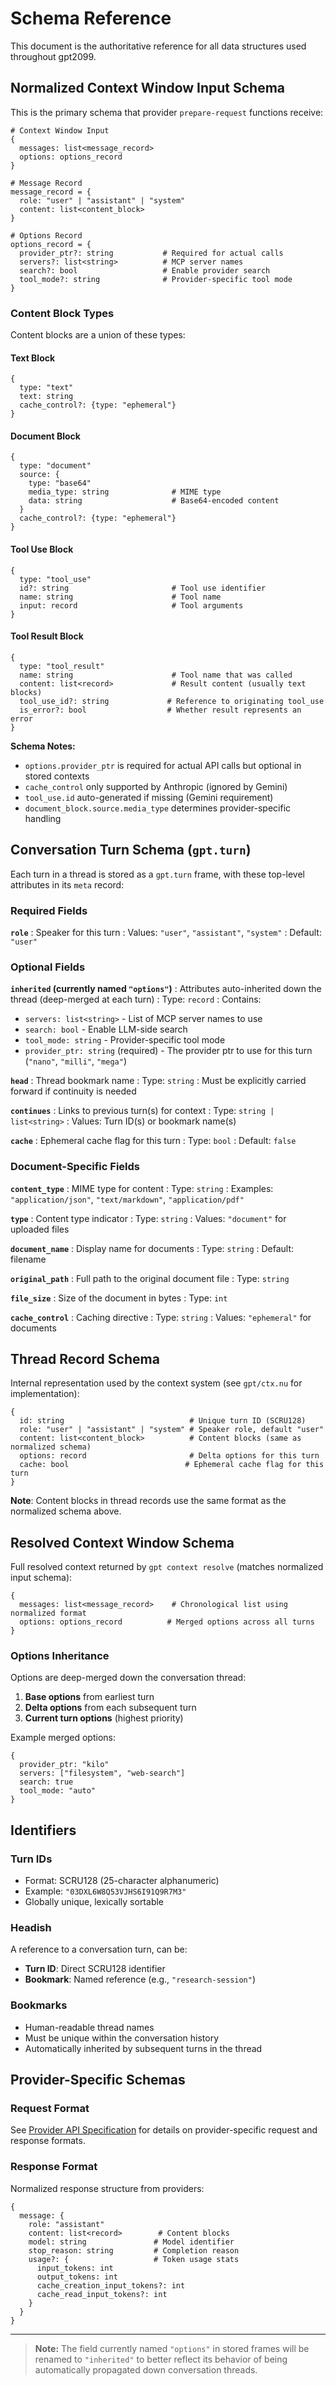 # Schema Reference

This document is the authoritative reference for all data structures used throughout gpt2099.

## Normalized Context Window Input Schema

This is the primary schema that provider `prepare-request` functions receive:

```nushell
# Context Window Input
{
  messages: list<message_record>
  options: options_record
}

# Message Record
message_record = {
  role: "user" | "assistant" | "system"
  content: list<content_block>
}

# Options Record
options_record = {
  provider_ptr?: string           # Required for actual calls
  servers?: list<string>          # MCP server names
  search?: bool                   # Enable provider search
  tool_mode?: string              # Provider-specific tool mode
}
```

### Content Block Types

Content blocks are a union of these types:

#### Text Block
```nushell
{
  type: "text"
  text: string
  cache_control?: {type: "ephemeral"}
}
```

#### Document Block
```nushell
{
  type: "document"
  source: {
    type: "base64"
    media_type: string              # MIME type
    data: string                    # Base64-encoded content
  }
  cache_control?: {type: "ephemeral"}
}
```

#### Tool Use Block
```nushell
{
  type: "tool_use"
  id?: string                       # Tool use identifier
  name: string                      # Tool name
  input: record                     # Tool arguments
}
```

#### Tool Result Block
```nushell
{
  type: "tool_result"
  name: string                      # Tool name that was called
  content: list<record>             # Result content (usually text blocks)
  tool_use_id?: string             # Reference to originating tool_use
  is_error?: bool                  # Whether result represents an error
}
```

**Schema Notes:**
- `options.provider_ptr` is required for actual API calls but optional in stored contexts
- `cache_control` only supported by Anthropic (ignored by Gemini)
- `tool_use.id` auto-generated if missing (Gemini requirement)
- `document_block.source.media_type` determines provider-specific handling

## Conversation Turn Schema (`gpt.turn`)

Each turn in a thread is stored as a `gpt.turn` frame, with these top-level attributes in its `meta` record:

### Required Fields

**`role`**
: Speaker for this turn
: Values: `"user"`, `"assistant"`, `"system"`
: Default: `"user"`

### Optional Fields

**`inherited` (currently named `"options"`)**
: Attributes auto-inherited down the thread (deep-merged at each turn)
: Type: `record`
: Contains:
  - `servers: list<string>` - List of MCP server names to use
  - `search: bool` - Enable LLM-side search
  - `tool_mode: string` - Provider-specific tool mode  
  - `provider_ptr: string` (required) - The provider ptr to use for this turn (`"nano"`, `"milli"`, `"mega"`)

**`head`**
: Thread bookmark name
: Type: `string`
: Must be explicitly carried forward if continuity is needed

**`continues`**
: Links to previous turn(s) for context
: Type: `string | list<string>`
: Values: Turn ID(s) or bookmark name(s)

**`cache`**
: Ephemeral cache flag for this turn
: Type: `bool`
: Default: `false`

### Document-Specific Fields

**`content_type`**
: MIME type for content
: Type: `string`
: Examples: `"application/json"`, `"text/markdown"`, `"application/pdf"`

**`type`**
: Content type indicator
: Type: `string`
: Values: `"document"` for uploaded files

**`document_name`**
: Display name for documents
: Type: `string`
: Default: filename

**`original_path`**
: Full path to the original document file
: Type: `string`

**`file_size`**
: Size of the document in bytes
: Type: `int`

**`cache_control`**
: Caching directive
: Type: `string`
: Values: `"ephemeral"` for documents

## Thread Record Schema

Internal representation used by the context system (see `gpt/ctx.nu` for implementation):

```nushell
{
  id: string                            # Unique turn ID (SCRU128)
  role: "user" | "assistant" | "system" # Speaker role, default "user"
  content: list<content_block>          # Content blocks (same as normalized schema)
  options: record                       # Delta options for this turn
  cache: bool                          # Ephemeral cache flag for this turn
}
```

**Note**: Content blocks in thread records use the same format as the normalized schema above.

## Resolved Context Window Schema

Full resolved context returned by `gpt context resolve` (matches normalized input schema):

```nushell
{
  messages: list<message_record>    # Chronological list using normalized format
  options: options_record          # Merged options across all turns
}
```

### Options Inheritance

Options are deep-merged down the conversation thread:

1. **Base options** from earliest turn
2. **Delta options** from each subsequent turn  
3. **Current turn options** (highest priority)

Example merged options:
```nushell
{
  provider_ptr: "kilo"
  servers: ["filesystem", "web-search"]
  search: true
  tool_mode: "auto"
}
```

## Identifiers

### Turn IDs
- Format: SCRU128 (25-character alphanumeric)
- Example: `"03DXL6W8Q53VJHS6I91Q9R7M3"`
- Globally unique, lexically sortable

### Headish
A reference to a conversation turn, can be:
- **Turn ID**: Direct SCRU128 identifier
- **Bookmark**: Named reference (e.g., `"research-session"`)

### Bookmarks
- Human-readable thread names
- Must be unique within the conversation history
- Automatically inherited by subsequent turns in the thread

## Provider-Specific Schemas

### Request Format
See [Provider API Specification](./provider-api.md) for details on provider-specific request and response formats.

### Response Format
Normalized response structure from providers:
```nushell
{
  message: {
    role: "assistant"
    content: list<record>        # Content blocks
    model: string               # Model identifier
    stop_reason: string         # Completion reason
    usage?: {                   # Token usage stats
      input_tokens: int
      output_tokens: int
      cache_creation_input_tokens?: int
      cache_read_input_tokens?: int
    }
  }
}
```

---

> **Note:** The field currently named `"options"` in stored frames will be renamed to `"inherited"` to better reflect its behavior of being automatically propagated down conversation threads.